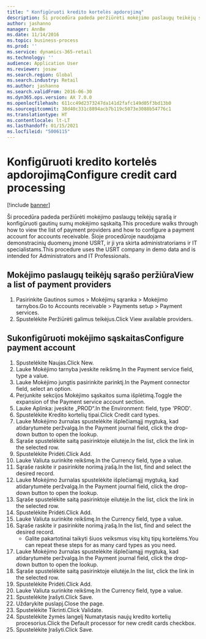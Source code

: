 ```yaml
---
title: " Konfigūruoti kredito kortelės apdorojimą"
description: Ši procedūra padeda peržiūrėti mokėjimo paslaugų teikėjų sąrašą ir konfigūruoti gautinų sumų mokėjimo sąskaitą.
author: jashanno
manager: AnnBe
ms.date: 11/14/2016
ms.topic: business-process
ms.prod: ''
ms.service: dynamics-365-retail
ms.technology: ''
audience: Application User
ms.reviewer: josaw
ms.search.region: Global
ms.search.industry: Retail
ms.author: jashanno
ms.search.validFrom: 2016-06-30
ms.dyn365.ops.version: AX 7.0.0
ms.openlocfilehash: 611cc49d2373247da141d2fafc149d05f3bd13b0
ms.sourcegitcommit: 38d40c331c8894acb7b119c5073e3088b54776c1
ms.translationtype: HT
ms.contentlocale: lt-LT
ms.lasthandoff: 01/15/2021
ms.locfileid: "5006115"
---
```

# <a name="configure-credit-card-processing"></a><span data-ttu-id="3213a-103"> Konfigūruoti kredito kortelės apdorojimą</span><span class="sxs-lookup"><span data-stu-id="3213a-103">Configure credit card processing</span></span>

[!include [banner](../includes/banner.md)]

<span data-ttu-id="3213a-104">Ši procedūra padeda peržiūrėti mokėjimo paslaugų teikėjų sąrašą ir konfigūruoti gautinų sumų mokėjimo sąskaitą.</span><span class="sxs-lookup"><span data-stu-id="3213a-104">This procedure walks through how to view the list of payment providers and how to configure a payment account for accounts receivable.</span></span> <span data-ttu-id="3213a-105">Šioje procedūroje naudojama demonstracinių duomenų įmonė USRT, ir ji yra skirta administratoriams ir IT specialistams.</span><span class="sxs-lookup"><span data-stu-id="3213a-105">This procedure uses the USRT company in demo data and is intended for Administrators and IT Professionals.</span></span>


## <a name="view-a-list-of-payment-providers"></a><span data-ttu-id="3213a-106">Mokėjimo paslaugų teikėjų sąrašo peržiūra</span><span class="sxs-lookup"><span data-stu-id="3213a-106">View a list of payment providers</span></span>
1. <span data-ttu-id="3213a-107">Pasirinkite Gautinos sumos > Mokėjimų sąranka > Mokėjimo tarnybos.</span><span class="sxs-lookup"><span data-stu-id="3213a-107">Go to Accounts receivable > Payments setup > Payment services.</span></span>
2. <span data-ttu-id="3213a-108">Spustelėkite Peržiūrėti galimus teikėjus.</span><span class="sxs-lookup"><span data-stu-id="3213a-108">Click View available providers.</span></span>

## <a name="configure-payment-account"></a><span data-ttu-id="3213a-109">Sukonfigūruoti mokėjimo sąskaitas</span><span class="sxs-lookup"><span data-stu-id="3213a-109">Configure payment account</span></span>
1. <span data-ttu-id="3213a-110">Spustelėkite Naujas.</span><span class="sxs-lookup"><span data-stu-id="3213a-110">Click New.</span></span>
2. <span data-ttu-id="3213a-111">Lauke Mokėjimo tarnyba įveskite reikšmę.</span><span class="sxs-lookup"><span data-stu-id="3213a-111">In the Payment service field, type a value.</span></span>
3. <span data-ttu-id="3213a-112">Lauke Mokėjimo jungtis pasirinkite parinktį.</span><span class="sxs-lookup"><span data-stu-id="3213a-112">In the Payment connector field, select an option.</span></span>
4. <span data-ttu-id="3213a-113">Perjunkite sekcijos Mokėjimo sąskaitos suma išplėtimą.</span><span class="sxs-lookup"><span data-stu-id="3213a-113">Toggle the expansion of the Payment service account section.</span></span>
5. <span data-ttu-id="3213a-114">Lauke Aplinka: įveskite „PROD“.</span><span class="sxs-lookup"><span data-stu-id="3213a-114">In the Environment: field, type 'PROD'.</span></span>
6. <span data-ttu-id="3213a-115">Spustelėkite Kredito kortelių tipai.</span><span class="sxs-lookup"><span data-stu-id="3213a-115">Click Credit card types.</span></span>
7. <span data-ttu-id="3213a-116">Lauke Mokėjimo žurnalas spustelėkite išplečiamąjį mygtuką, kad atidarytumėte peržvalgą.</span><span class="sxs-lookup"><span data-stu-id="3213a-116">In the Payment journal field, click the drop-down button to open the lookup.</span></span>
8. <span data-ttu-id="3213a-117">Sąraše spustelėkite saitą pasirinktoje eilutėje.</span><span class="sxs-lookup"><span data-stu-id="3213a-117">In the list, click the link in the selected row.</span></span>
9. <span data-ttu-id="3213a-118">Spustelėkite Pridėti.</span><span class="sxs-lookup"><span data-stu-id="3213a-118">Click Add.</span></span>
10. <span data-ttu-id="3213a-119">Lauke Valiuta surinkite reikšmę.</span><span class="sxs-lookup"><span data-stu-id="3213a-119">In the Currency field, type a value.</span></span>
11. <span data-ttu-id="3213a-120">Sąraše raskite ir pasirinkite norimą įrašą.</span><span class="sxs-lookup"><span data-stu-id="3213a-120">In the list, find and select the desired record.</span></span>
12. <span data-ttu-id="3213a-121">Lauke Mokėjimo žurnalas spustelėkite išplečiamąjį mygtuką, kad atidarytumėte peržvalgą.</span><span class="sxs-lookup"><span data-stu-id="3213a-121">In the Payment journal field, click the drop-down button to open the lookup.</span></span>
13. <span data-ttu-id="3213a-122">Sąraše spustelėkite saitą pasirinktoje eilutėje.</span><span class="sxs-lookup"><span data-stu-id="3213a-122">In the list, click the link in the selected row.</span></span>
14. <span data-ttu-id="3213a-123">Spustelėkite Pridėti.</span><span class="sxs-lookup"><span data-stu-id="3213a-123">Click Add.</span></span>
15. <span data-ttu-id="3213a-124">Lauke Valiuta surinkite reikšmę.</span><span class="sxs-lookup"><span data-stu-id="3213a-124">In the Currency field, type a value.</span></span>
16. <span data-ttu-id="3213a-125">Sąraše raskite ir pasirinkite norimą įrašą.</span><span class="sxs-lookup"><span data-stu-id="3213a-125">In the list, find and select the desired record.</span></span>
    * <span data-ttu-id="3213a-126">Galite pakartotinai taikyti šiuos veiksmus visų kitų tipų kortelėms.</span><span class="sxs-lookup"><span data-stu-id="3213a-126">You can repeat these steps for as many card types as you need.</span></span>  
17. <span data-ttu-id="3213a-127">Lauke Mokėjimo žurnalas spustelėkite išplečiamąjį mygtuką, kad atidarytumėte peržvalgą.</span><span class="sxs-lookup"><span data-stu-id="3213a-127">In the Payment journal field, click the drop-down button to open the lookup.</span></span>
18. <span data-ttu-id="3213a-128">Sąraše spustelėkite saitą pasirinktoje eilutėje.</span><span class="sxs-lookup"><span data-stu-id="3213a-128">In the list, click the link in the selected row.</span></span>
19. <span data-ttu-id="3213a-129">Spustelėkite Pridėti.</span><span class="sxs-lookup"><span data-stu-id="3213a-129">Click Add.</span></span>
20. <span data-ttu-id="3213a-130">Lauke Valiuta surinkite reikšmę.</span><span class="sxs-lookup"><span data-stu-id="3213a-130">In the Currency field, type a value.</span></span>
21. <span data-ttu-id="3213a-131">Spustelėkite Įrašyti.</span><span class="sxs-lookup"><span data-stu-id="3213a-131">Click Save.</span></span>
22. <span data-ttu-id="3213a-132">Uždarykite puslapį.</span><span class="sxs-lookup"><span data-stu-id="3213a-132">Close the page.</span></span>
23. <span data-ttu-id="3213a-133">Spustelėkite Tikrinti.</span><span class="sxs-lookup"><span data-stu-id="3213a-133">Click Validate.</span></span>
24. <span data-ttu-id="3213a-134">Spustelėkite žymės langelį Numatytasis naujų kredito kortelių procesorius.</span><span class="sxs-lookup"><span data-stu-id="3213a-134">Click the Default processor for new credit cards checkbox.</span></span>
25. <span data-ttu-id="3213a-135">Spustelėkite Įrašyti.</span><span class="sxs-lookup"><span data-stu-id="3213a-135">Click Save.</span></span>

